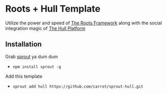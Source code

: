 # Roots + Hull Template

Utilize the power and speed of [The Roots Framework](http://roots.cx) along with the social integration magic of [The Hull Platform](http://hullapp.io)

## Installation

Grab [sprout](https://github.com/carrot/sprout) ya dum dum
- `npm install sprout -g`

Add this template
- `sprout add hull https://github.com/carrot/sprout-hull.git`
